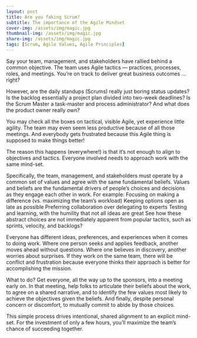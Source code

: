```yaml
---
layout: post
title: Are you faking Scrum?
subtitle: The importance of the Agile Mindset
cover-img: /assets/img/magic.jpg
thumbnail-img: /assets/img/magic.jpg
share-img: /assets/img/magic.jpg
tags: [Scrum, Agile Values, Agile Principles]
---
```


Say your team, management, and stakeholders have rallied behind a common objective. The team uses Agile tactics — practices, processes, roles, and meetings. You’re on track to deliver great business outcomes ... right?

However, are the daily standups (Scrums) really just boring status updates? Is the backlog essentially a project plan divided into two-week deadlines? Is the Scrum Master a task-master and process administrator? And what does the product owner really own?

You may check all the boxes on tactical, visible Agile, yet experience little agility. The team may even seem less productive because of all those meetings. And everybody gets frustrated because this Agile thing is supposed to make things better!

The reason this happens (everywhere!) is that it’s not enough to align to objectives and tactics. Everyone involved needs to approach work with the same mind-set.

Specifically, the team, management, and stakeholders must operate by a common set of values and agree with the same fundamental beliefs. Values and beliefs are the fundamental drivers of people’s choices and decisions as they engage each other in work. For example:
Focusing on making a difference (vs. maximizing the team’s workload)
Keeping options open as late as possible
Preferring collaboration over delegating to experts
Testing and learning, with the humility that not all ideas are great
See how these abstract choices are not immediately apparent from popular tactics, such as sprints, velocity, and backlogs?

Everyone has different ideas, preferences, and experiences when it comes to doing work. Where one person seeks and applies feedback, another moves ahead without questions. Where one believes in discovery, another worries about surprises. If they work on the same team, there will be conflict and frustration because everyone thinks their approach is better for accomplishing the mission.

What to do? Get everyone, all the way up to the sponsors, into a meeting early on. In that meeting, help folks to articulate their beliefs about the work, to agree on a shared narrative, and to identify the few values most likely to achieve the objectives given the beliefs. And finally, despite personal concern or discomfort, to mutually commit to abide by those choices.

This simple process drives intentional, shared alignment to an explicit mind-set. For the investment of only a few hours, you’ll maximize the team’s chance of succeeding together.
